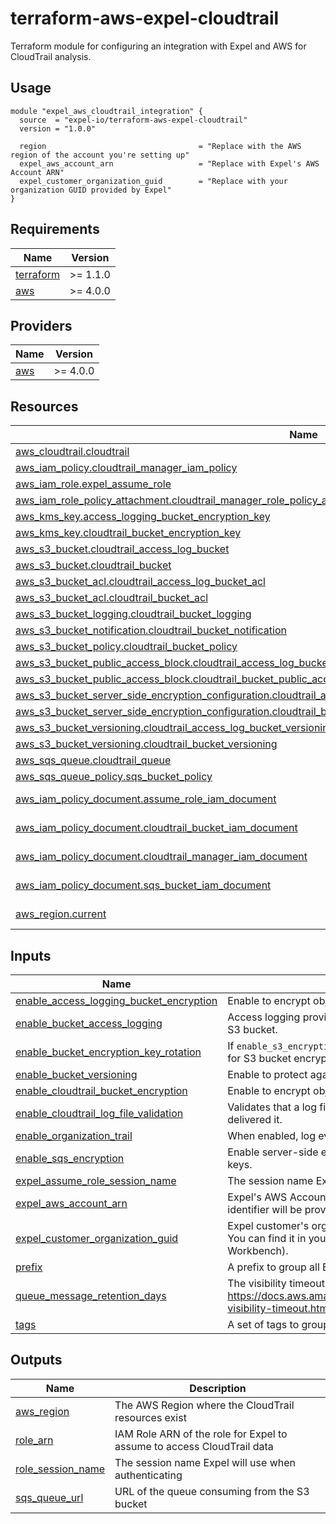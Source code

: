 # terraform-aws-expel-cloudtrail
Terraform module for configuring an integration with Expel and AWS for CloudTrail analysis.

## Usage
```hcl
module "expel_aws_cloudtrail_integration" {
  source  = "expel-io/terraform-aws-expel-cloudtrail"
  version = "1.0.0"

  region                                  = "Replace with the AWS region of the account you're setting up"
  expel_aws_account_arn                   = "Replace with Expel's AWS Account ARN"
  expel_customer_organization_guid        = "Replace with your organization GUID provided by Expel"
}
```

## Requirements

| Name | Version |
|------|---------|
| <a name="requirement_terraform"></a> [terraform](#requirement\_terraform) | >= 1.1.0 |
| <a name="requirement_aws"></a> [aws](#requirement\_aws) | >= 4.0.0 |

## Providers

| Name | Version |
|------|---------|
| <a name="provider_aws"></a> [aws](#provider\_aws) | >= 4.0.0 |

## Resources

| Name | Type |
|------|------|
| [aws_cloudtrail.cloudtrail](https://registry.terraform.io/providers/hashicorp/aws/latest/docs/resources/cloudtrail) | resource |
| [aws_iam_policy.cloudtrail_manager_iam_policy](https://registry.terraform.io/providers/hashicorp/aws/latest/docs/resources/iam_policy) | resource |
| [aws_iam_role.expel_assume_role](https://registry.terraform.io/providers/hashicorp/aws/latest/docs/resources/iam_role) | resource |
| [aws_iam_role_policy_attachment.cloudtrail_manager_role_policy_attachment](https://registry.terraform.io/providers/hashicorp/aws/latest/docs/resources/iam_role_policy_attachment) | resource |
| [aws_kms_key.access_logging_bucket_encryption_key](https://registry.terraform.io/providers/hashicorp/aws/latest/docs/resources/kms_key) | resource |
| [aws_kms_key.cloudtrail_bucket_encryption_key](https://registry.terraform.io/providers/hashicorp/aws/latest/docs/resources/kms_key) | resource |
| [aws_s3_bucket.cloudtrail_access_log_bucket](https://registry.terraform.io/providers/hashicorp/aws/latest/docs/resources/s3_bucket) | resource |
| [aws_s3_bucket.cloudtrail_bucket](https://registry.terraform.io/providers/hashicorp/aws/latest/docs/resources/s3_bucket) | resource |
| [aws_s3_bucket_acl.cloudtrail_access_log_bucket_acl](https://registry.terraform.io/providers/hashicorp/aws/latest/docs/resources/s3_bucket_acl) | resource |
| [aws_s3_bucket_acl.cloudtrail_bucket_acl](https://registry.terraform.io/providers/hashicorp/aws/latest/docs/resources/s3_bucket_acl) | resource |
| [aws_s3_bucket_logging.cloudtrail_bucket_logging](https://registry.terraform.io/providers/hashicorp/aws/latest/docs/resources/s3_bucket_logging) | resource |
| [aws_s3_bucket_notification.cloudtrail_bucket_notification](https://registry.terraform.io/providers/hashicorp/aws/latest/docs/resources/s3_bucket_notification) | resource |
| [aws_s3_bucket_policy.cloudtrail_bucket_policy](https://registry.terraform.io/providers/hashicorp/aws/latest/docs/resources/s3_bucket_policy) | resource |
| [aws_s3_bucket_public_access_block.cloudtrail_access_log_bucket_public_access_block](https://registry.terraform.io/providers/hashicorp/aws/latest/docs/resources/s3_bucket_public_access_block) | resource |
| [aws_s3_bucket_public_access_block.cloudtrail_bucket_public_access_block](https://registry.terraform.io/providers/hashicorp/aws/latest/docs/resources/s3_bucket_public_access_block) | resource |
| [aws_s3_bucket_server_side_encryption_configuration.cloudtrail_access_log_bucket_server_side_encryption_configuration](https://registry.terraform.io/providers/hashicorp/aws/latest/docs/resources/s3_bucket_server_side_encryption_configuration) | resource |
| [aws_s3_bucket_server_side_encryption_configuration.cloudtrail_bucket_server_side_encryption_configuration](https://registry.terraform.io/providers/hashicorp/aws/latest/docs/resources/s3_bucket_server_side_encryption_configuration) | resource |
| [aws_s3_bucket_versioning.cloudtrail_access_log_bucket_versioning](https://registry.terraform.io/providers/hashicorp/aws/latest/docs/resources/s3_bucket_versioning) | resource |
| [aws_s3_bucket_versioning.cloudtrail_bucket_versioning](https://registry.terraform.io/providers/hashicorp/aws/latest/docs/resources/s3_bucket_versioning) | resource |
| [aws_sqs_queue.cloudtrail_queue](https://registry.terraform.io/providers/hashicorp/aws/latest/docs/resources/sqs_queue) | resource |
| [aws_sqs_queue_policy.sqs_bucket_policy](https://registry.terraform.io/providers/hashicorp/aws/latest/docs/resources/sqs_queue_policy) | resource |
| [aws_iam_policy_document.assume_role_iam_document](https://registry.terraform.io/providers/hashicorp/aws/latest/docs/data-sources/iam_policy_document) | data source |
| [aws_iam_policy_document.cloudtrail_bucket_iam_document](https://registry.terraform.io/providers/hashicorp/aws/latest/docs/data-sources/iam_policy_document) | data source |
| [aws_iam_policy_document.cloudtrail_manager_iam_document](https://registry.terraform.io/providers/hashicorp/aws/latest/docs/data-sources/iam_policy_document) | data source |
| [aws_iam_policy_document.sqs_bucket_iam_document](https://registry.terraform.io/providers/hashicorp/aws/latest/docs/data-sources/iam_policy_document) | data source |
| [aws_region.current](https://registry.terraform.io/providers/hashicorp/aws/latest/docs/data-sources/region) | data source |

## Inputs

| Name | Description | Type | Default | Required |
|------|-------------|------|---------|:--------:|
| <a name="input_enable_access_logging_bucket_encryption"></a> [enable\_access\_logging\_bucket\_encryption](#input\_enable\_access\_logging\_bucket\_encryption) | Enable to encrypt objects in the access logging bucket. | `bool` | `true` | no |
| <a name="input_enable_bucket_access_logging"></a> [enable\_bucket\_access\_logging](#input\_enable\_bucket\_access\_logging) | Access logging provides detailed records for the requests that are made to an Amazon S3 bucket. | `bool` | `true` | no |
| <a name="input_enable_bucket_encryption_key_rotation"></a> [enable\_bucket\_encryption\_key\_rotation](#input\_enable\_bucket\_encryption\_key\_rotation) | If `enable_s3_encryption` is set to true, enabling key rotation will rotate the KMS keys used for S3 bucket encryption. | `bool` | `true` | no |
| <a name="input_enable_bucket_versioning"></a> [enable\_bucket\_versioning](#input\_enable\_bucket\_versioning) | Enable to protect against accidental/malicious removal or modification of S3 objects. | `bool` | `true` | no |
| <a name="input_enable_cloudtrail_bucket_encryption"></a> [enable\_cloudtrail\_bucket\_encryption](#input\_enable\_cloudtrail\_bucket\_encryption) | Enable to encrypt objects in the cloudtrail bucket. | `bool` | `true` | no |
| <a name="input_enable_cloudtrail_log_file_validation"></a> [enable\_cloudtrail\_log\_file\_validation](#input\_enable\_cloudtrail\_log\_file\_validation) | Validates that a log file was not modified, deleted, or unchanged after CloudTrail delivered it. | `bool` | `true` | no |
| <a name="input_enable_organization_trail"></a> [enable\_organization\_trail](#input\_enable\_organization\_trail) | When enabled, log events for the master account and all member accounts. | `bool` | `false` | no |
| <a name="input_enable_sqs_encryption"></a> [enable\_sqs\_encryption](#input\_enable\_sqs\_encryption) | Enable server-side encryption (SSE) of message content with SQS-owned encryption keys. | `bool` | `true` | no |
| <a name="input_expel_assume_role_session_name"></a> [expel\_assume\_role\_session\_name](#input\_expel\_assume\_role\_session\_name) | The session name Expel will use when authenticating. | `string` | `"ExpelCloudTrailServiceSession"` | no |
| <a name="input_expel_aws_account_arn"></a> [expel\_aws\_account\_arn](#input\_expel\_aws\_account\_arn) | Expel's AWS Account ARN to allow assuming role to gain CloudTrail access (this unique identifier will be provided to you by Expel). | `string` | n/a | yes |
| <a name="input_expel_customer_organization_guid"></a> [expel\_customer\_organization\_guid](#input\_expel\_customer\_organization\_guid) | Expel customer's organization GUID (this unique identifier is assigned to you by Expel. You can find it in your browser URL after navigating to Settings > My Organization in Workbench). | `string` | n/a | yes |
| <a name="input_prefix"></a> [prefix](#input\_prefix) | A prefix to group all Expel integration resources. | `string` | `"expel-aws-integration"` | no |
| <a name="input_queue_message_retention_days"></a> [queue\_message\_retention\_days](#input\_queue\_message\_retention\_days) | The visibility timeout for the queue. See: https://docs.aws.amazon.com/AWSSimpleQueueService/latest/SQSDeveloperGuide/sqs-visibility-timeout.html | `number` | `7` | no |
| <a name="input_tags"></a> [tags](#input\_tags) | A set of tags to group resources. | `map` | `{}` | no |

## Outputs

| Name | Description |
|------|-------------|
| <a name="output_aws_region"></a> [aws\_region](#output\_aws\_region) | The AWS Region where the CloudTrail resources exist |
| <a name="output_role_arn"></a> [role\_arn](#output\_role\_arn) | IAM Role ARN of the role for Expel to assume to access CloudTrail data |
| <a name="output_role_session_name"></a> [role\_session\_name](#output\_role\_session\_name) | The session name Expel will use when authenticating |
| <a name="output_sqs_queue_url"></a> [sqs\_queue\_url](#output\_sqs\_queue\_url) | URL of the queue consuming from the S3 bucket |
